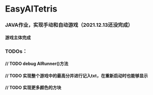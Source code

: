 # EasyAITetris
### JAVA作业，实现手动和自动游戏（2021.12.13还没完成）

#### 游戏主体完成

### TODOs：

#### // TODO debug AIRunner()方法
#### // TODO 实现整个游戏中的最高分并进行记入txt，在重新启动时也能够显示
#### // TODO 实现更多颜色的方块
